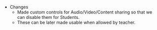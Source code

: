 * Changes
    * Made custom controls for Audio/Video/Content sharing so that we can disable them for Students.
    * These can be later made usable when allowed by teacher.